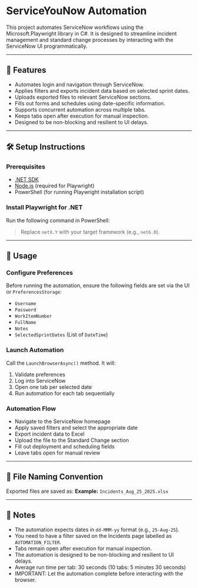 ﻿# ServiceYouNow Automation

This project automates ServiceNow workflows using the Microsoft.Playwright library in C#. It is designed to streamline incident management and standard change processes by interacting with the ServiceNow UI programmatically.

---

## 🚀 Features

- Automates login and navigation through ServiceNow.
- Applies filters and exports incident data based on selected sprint dates.
- Uploads exported files to relevant ServiceNow sections.
- Fills out forms and schedules using date-specific information.
- Supports concurrent automation across multiple tabs.
- Keeps tabs open after execution for manual inspection.
- Designed to be non-blocking and resilient to UI delays.

---

## 🛠️ Setup Instructions

### Prerequisites

- [.NET SDK](https://dotnet.microsoft.com/download)
- [Node.js](https://nodejs.org/) (required for Playwright)
- PowerShell (for running Playwright installation script)

### Install Playwright for .NET

Run the following command in PowerShell:
> Replace `netX.Y` with your target framework (e.g., `net6.0`).

---

## 🧪 Usage

### Configure Preferences

Before running the automation, ensure the following fields are set via the UI or `PreferencesStorage`:

- `Username`
- `Password`
- `WorkItemNumber`
- `FullName`
- `Notes`
- `SelectedSprintDates` (List of `DateTime`)

### Launch Automation

Call the `LaunchBrowserAsync()` method. It will:

1. Validate preferences
2. Log into ServiceNow
3. Open one tab per selected date
4. Run automation for each tab sequentially

### Automation Flow

- Navigate to the ServiceNow homepage
- Apply saved filters and select the appropriate date
- Export incident data to Excel
- Upload the file to the Standard Change section
- Fill out deployment and scheduling fields
- Leave tabs open for manual review

---

## 📁 File Naming Convention

Exported files are saved as:
**Example:** `Incidents_Aug_25_2025.xlsx`

---

## 📌 Notes

- The automation expects dates in `dd-MMM-yy` format (e.g., `25-Aug-25`).
- You need to have a filter saved on the Incidents page labelled as `AUTOMATION_FILTER`.
- Tabs remain open after execution for manual inspection.
- The automation is designed to be non-blocking and resilient to UI delays.
- Average run time per tab: 30 seconds (10 tabs: 5 minutes 30 seconds)
- IMPORTANT: Let the automation complete before interacting with the browser.